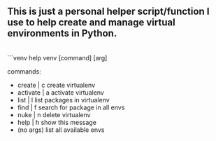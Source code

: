 ## This is just a personal helper script/function I use to help create and manage virtual environments in Python.  
<br>
```venv help  
venv [command] [arg]

commands:

- create | c <name>     create virtualenv  
- activate | a <name>   activate virtualenv  
- list | l <name>       list packages in virtualenv  
- find | f <package>    search for package in all envs  
- nuke | n <name>       delete virtualenv  
- help | h              show this message  
- (no args)             list all available envs
```
